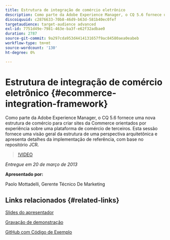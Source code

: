 ```yaml
---
title: Estrutura de integração de comércio eletrônico
description: Como parte da Adobe Experience Manager, o CQ 5.6 fornece uma nova Estrutura do Commerce para criar sites da Commerce orientados por experiência sobre uma plataforma de comércio de terceiros. Esta sessão fornece uma visão geral da estrutura de uma perspectiva arquitetônica e apresenta alguns detalhes da implementação de referência, com base no repositório JCR.
discoiquuid: c2876633-70b8-46d9-b63d-581b40ec0fef
targetaudience: target-audience advanced
exl-id: 7751d49e-7981-463e-ba3f-e62f32adbae0
duration: 2787
source-git-commit: 9a297cda953d4414131657f9ac84580aea0eabeb
workflow-type: tm+mt
source-wordcount: '130'
ht-degree: 0%

---
```


# Estrutura de integração de comércio eletrônico {#ecommerce-integration-framework}

Como parte da Adobe Experience Manager, o CQ 5.6 fornece uma nova estrutura de comércio para criar sites da Commerce orientados por experiência sobre uma plataforma de comércio de terceiros. Esta sessão fornece uma visão geral da estrutura de uma perspectiva arquitetônica e apresenta detalhes da implementação de referência, com base no repositório JCR.

>[!VIDEO](https://video.tv.adobe.com/v/19577/?quality=9)

*Entregue em 20 de março de 2013*

**Apresentado por:**

Paolo Mottadelli, Gerente Técnico De Marketing

## Links relacionados {#related-links}

[Slides do apresentador](https://www.slideshare.net/paolomoz/aem-cq-ecommerce-framework)

[Gravação de demonstração](https://vimeo.com/62251523)

[GitHub com Código de Exemplo](https://github.com/paolomoz/cq-commerce-impl-sample)
